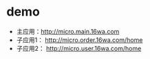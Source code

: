 # demo
- 主应用：http://micro.main.16wa.com
- 子应用1： http://micro.order.16wa.com/home
- 子应用2： http://micro.user.16wa.com/home
